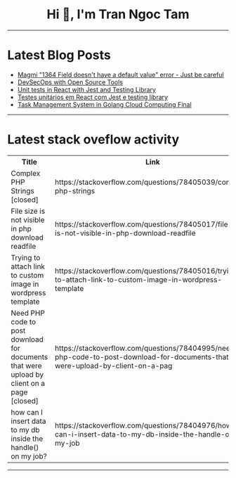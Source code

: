 <h1 align="center">Hi 👋, I'm Tran Ngoc Tam</h1>

---

# Latest Blog Posts 
<!-- BLOG-POST-LIST:START -->
- [Magmi &quot;1364 Field doesn&#39;t have a default value&quot; error - Just be careful](https://dev.to/sa-hola/magmi-1364-field-doesnt-have-a-default-value-error-just-be-careful-1j00)
- [DevSecOps with Open Source Tools](https://dev.to/nactez/devsecops-with-open-source-tools-2dn2)
- [Unit tests in React with Jest and Testing Library](https://dev.to/griseduardo/unit-tests-in-react-with-jest-and-testing-library-18ag)
- [Testes unitários em React com Jest e testing library](https://dev.to/griseduardo/testes-unitarios-em-react-com-jest-e-testing-library-56f3)
- [Task Management System in Golang Cloud Computing Final](https://dev.to/davidn0809/task-management-system-in-golan-cloud-computing-final-4c4j)
<!-- BLOG-POST-LIST:END -->

---

# Latest stack oveflow activity
<table>
  <tr><th>Title</th><th>Link</th></tr>
  <!-- STACKOVERFLOW:START --><tr><td>Complex PHP Strings [closed]</td><td>https://stackoverflow.com/questions/78405039/complex-php-strings</td></tr><tr><td>File size is not visible in php download readfile</td><td>https://stackoverflow.com/questions/78405017/file-size-is-not-visible-in-php-download-readfile</td></tr><tr><td>Trying to attach link to custom image in wordpress template</td><td>https://stackoverflow.com/questions/78405016/trying-to-attach-link-to-custom-image-in-wordpress-template</td></tr><tr><td>Need PHP code to post download for documents that were upload by client on a page [closed]</td><td>https://stackoverflow.com/questions/78404995/need-php-code-to-post-download-for-documents-that-were-upload-by-client-on-a-pag</td></tr><tr><td>how can I insert data to my db inside the handle&lpar;&rpar; on my job?</td><td>https://stackoverflow.com/questions/78404976/how-can-i-insert-data-to-my-db-inside-the-handle-on-my-job</td></tr><!-- STACKOVERFLOW:END -->
</table>

---


